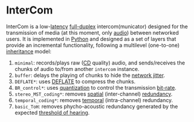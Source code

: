 # InterCom

InterCom is a low-[latency](https://en.wikipedia.org/wiki/Latency_(engineering)) [full-duplex](https://en.wikipedia.org/wiki/Duplex_(telecommunications)#FULL-DUPLEX) intercom(municator) designed for the transmission of media (at this moment, only [audio](https://en.wikipedia.org/wiki/Digital_audio)) between networked users. It is implemented in [Python](https://www.python.org/) and designed as a set of layers that provide an incremental functionality, following a multilevel (one-to-one) [inheritance](https://en.wikipedia.org/wiki/Inheritance_(object-oriented_programming)) model:

1. `minimal`: records/plays raw ([CD](https://en.wikipedia.org/wiki/Compact_disc#Audio_CD) quality) audio, and sends/receives the chunks of audio to/from another `intercom` instance.
2. `buffer`: delays the playing of chunks to hide the [network jitter](https://en.wikipedia.org/wiki/Packet_delay_variation).
3. `DEFLATE*`: uses [DEFLATE](https://en.wikipedia.org/wiki/Deflate) to compress the chunks.
4. `BR_control*`: uses [quantization](https://en.wikipedia.org/wiki/Quantization_(signal_processing)) to control the transmission [bit-rate](https://en.wikipedia.org/wiki/Bit_rate).
5. `stereo_MST_coding*`: removes [spatial](https://en.wikipedia.org/wiki/Joint_encoding) (inter-channel) [redundancy](https://en.wikipedia.org/wiki/Redundancy_(information_theory)).
6. `temporal_coding*`: removes [temporal](https://en.wikipedia.org/wiki/Data_compression#Audio) (intra-channel) redundancy.
7. `basic_ToH`: removes phycho-acoustic redundancy generated by the expected [threshold of hearing](https://en.wikipedia.org/wiki/Psychoacoustics#Limits_of_perception).
<!-- 8. `temporal_masking`: removes phycho-acoustic redundancy generated by the expected [temporal masking effect](https://en.wikipedia.org/wiki/Auditory_masking#Temporal_masking).
9. `spectral_masking`: removes phycho-acoustic redundancy generated by the expected [simultaneous masking effect](https://en.wikipedia.org/wiki/Auditory_masking#Simultaneous_masking). --!>
